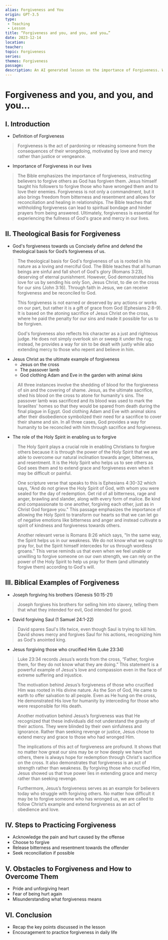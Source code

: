```yaml
---
alias: Forgiveness and You
origin: GPT-3.5
type: 
 - Teaching
 - Lesson
title: “Forgiveness and you, and you, and you…”
date: 2023-12-14
location: 
teacher: 
topic: Forgiveness
series: 
themes: Forgiveness
passage: 
description: An AI generated lesson on the importance of Forgiveness. WIP
---
```

# Forgiveness and you, and you, and you…

## I. Introduction
- Definition of Forgiveness
> Forgiveness is the act of pardoning or releasing someone from the consequences of their wrongdoing, motivated by love and mercy rather than justice or vengeance.
- Importance of Forgiveness in our lives
> The Bible emphasizes the importance of forgiveness, instructing believers to forgive others as God has forgiven them. Jesus himself taught his followers to forgive those who have wronged them and to love their enemies. Forgiveness is not only a commandment, but it also brings freedom from bitterness and resentment and allows for reconciliation and healing in relationships. The Bible teaches that withholding forgiveness can lead to spiritual bondage and hinder prayers from being answered. Ultimately, forgiveness is essential for experiencing the fullness of God's grace and mercy in our lives.
## II. Theological Basis for Forgiveness
- God's forgiveness towards us
Concisely define and defend the theological basis for God’s forgiveness of us.
> The theological basis for God's forgiveness of us is rooted in his nature as a loving and merciful God. The Bible teaches that all human beings are sinful and fall short of God's glory (Romans 3:23), deserving of eternal punishment. However, God demonstrated his love for us by sending his only Son, Jesus Christ, to die on the cross for our sins (John 3:16). Through faith in Jesus, we can receive forgiveness and be reconciled to God.
> 
> This forgiveness is not earned or deserved by any actions or works on our part, but rather it is a gift of grace from God (Ephesians 2:8-9). It is based on the atoning sacrifice of Jesus Christ on the cross, where he paid the penalty for our sins and made it possible for us to be forgiven.
> 
> God's forgiveness also reflects his character as a just and righteous judge. He does not simply overlook sin or sweep it under the rug; instead, he provides a way for sin to be dealt with justly while also extending mercy to those who repent and believe in him.

- Jesus Christ as the ultimate example of forgiveness
	- Jesus on the cross
	- The passover lamb
	 - God clothing Adam and Eve in the garden with animal skins
> All three instances involve the shedding of blood for the forgiveness of sin and the covering of shame. Jesus, as the ultimate sacrifice, shed his blood on the cross to atone for humanity's sins. The passover lamb was sacrificed and its blood was used to mark the Israelites' homes so that they would be spared from death during the final plague in Egypt. God clothing Adam and Eve with animal skins after their disobedience symbolized their need for a sacrifice to cover their shame and sin. In all three cases, God provides a way for humanity to be reconciled with him through sacrifice and forgiveness.

- The role of the Holy Spirit in enabling us to forgive
> The Holy Spirit plays a crucial role in enabling Christians to forgive others because it is through the power of the Holy Spirit that we are able to overcome our natural inclination towards anger, bitterness, and resentment. It is the Holy Spirit who helps us to see others as God sees them and to extend grace and forgiveness even when it may be difficult or painful. 
> 
> One scripture verse that speaks to this is Ephesians 4:30-32 which says, "And do not grieve the Holy Spirit of God, with whom you were sealed for the day of redemption. Get rid of all bitterness, rage and anger, brawling and slander, along with every form of malice. Be kind and compassionate to one another, forgiving each other, just as in Christ God forgave you." This passage emphasizes the importance of allowing the Holy Spirit to transform our hearts so that we can let go of negative emotions like bitterness and anger and instead cultivate a spirit of kindness and forgiveness towards others.
> 
> Another relevant verse is Romans 8:26 which says, "In the same way, the Spirit helps us in our weakness. We do not know what we ought to pray for, but the Spirit himself intercedes for us through wordless groans." This verse reminds us that even when we feel unable or unwilling to forgive someone on our own strength, we can rely on the power of the Holy Spirit to help us pray for them (and ultimately forgive them) according to God's will.

## III. Biblical Examples of Forgiveness 
- Joseph forgiving his brothers (Genesis 50:15-21)
> Joseph forgives his brothers for selling him into slavery, telling them that what they intended for evil, God intended for good.
- David forgiving Saul (1 Samuel 24:1-22)
> David spares Saul's life twice, even though Saul is trying to kill him. David shows mercy and forgives Saul for his actions, recognizing him as God's anointed king.
- Jesus forgiving those who crucified Him (Luke 23:34)
> Luke 23:34 records Jesus’s words from the cross, “Father, forgive them, for they do not know what they are doing.” This statement is a powerful example of Jesus's love and compassion even in the face of extreme suffering and injustice.
> 
> The motivation behind Jesus’s forgiveness of those who crucified Him was rooted in His divine nature. As the Son of God, He came to earth to offer salvation to all people. Even as He hung on the cross, He demonstrated His love for humanity by interceding for those who were responsible for His death.
> 
> Another motivation behind Jesus’s forgiveness was that He recognized that these individuals did not understand the gravity of their actions. They were blinded by their own sinfulness and ignorance. Rather than seeking revenge or justice, Jesus chose to extend mercy and grace to those who had wronged Him.
> 
> The implications of this act of forgiveness are profound. It shows that no matter how great our sins may be or how deeply we have hurt others, there is always hope for redemption through Christ's sacrifice on the cross. It also demonstrates that forgiveness is an act of strength rather than weakness. By forgiving those who crucified Him, Jesus showed us that true power lies in extending grace and mercy rather than seeking revenge.
> 
> Furthermore, Jesus’s forgiveness serves as an example for believers today who struggle with forgiving others. No matter how difficult it may be to forgive someone who has wronged us, we are called to follow Christ’s example and extend forgiveness as an act of obedience and love.

## IV. Steps to Practicing Forgiveness 
- Acknowledge the pain and hurt caused by the offense 
- Choose to forgive 
- Release bitterness and resentment towards the offender 
- Seek reconciliation if possible 

## V. Obstacles to Forgiveness and How to Overcome Them 
 - Pride and unforgiving heart
 - Fear of being hurt again  
 - Misunderstanding what forgiveness means 

## VI. Conclusion 
 - Recap the key points discussed in the lesson 
 - Encouragement to practice forgiveness in daily life
